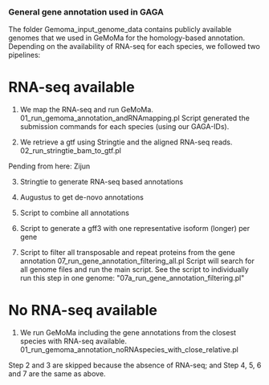 ### General gene annotation used in GAGA

The folder Gemoma_input_genome_data contains publicly available genomes that we used in GeMoMa for the homology-based annotation. 
Depending on the availability of RNA-seq for each species, we followed two pipelines:

# RNA-seq available

1. We map the RNA-seq and run GeMoMa.
	01_run_gemoma_annotation_andRNAmapping.pl Script generated the submission commands for each species (using our GAGA-IDs).

2. We retrieve a gtf using Stringtie and the aligned RNA-seq reads.
	02_run_stringtie_bam_to_gtf.pl

Pending from here: Zijun

3. Stringtie to generate RNA-seq based annotations
4. Augustus to get de-novo annotations
5. Script to combine all annotations
6. Script to generate a gff3 with one representative isoform (longer) per gene


7. Script to filter all transposable and repeat proteins from the gene annotation
	07_run_gene_annotation_filtering_all.pl Script will search for all genome files and run the main script. See the script to individually run this step in one genome: "07a_run_gene_annotation_filtering.pl" 


# No RNA-seq available

1. We run GeMoMa including the gene annotations from the closest species with RNA-seq available. 
	01_run_gemoma_annotation_noRNAspecies_with_close_relative.pl


Step 2 and 3 are skipped because the absence of RNA-seq; and Step 4, 5, 6 and 7 are the same as above.



